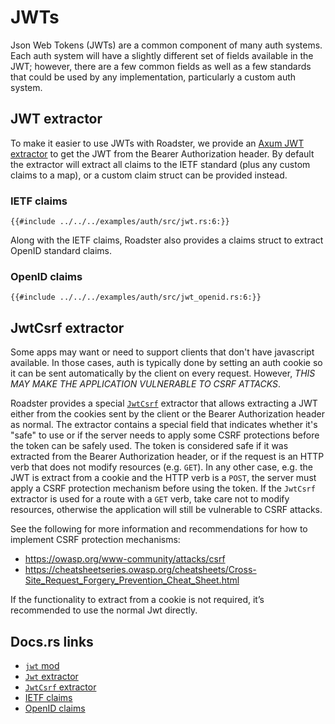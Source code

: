 # JWTs

Json Web Tokens (JWTs) are a common component of many auth systems. Each auth system will have a slightly different
set of fields available in the JWT; however, there are a few common fields as well as a few standards that could be
used by any implementation, particularly a custom auth system.

## JWT extractor

To make it easier to use JWTs with Roadster, we provide
an [Axum JWT extractor](https://docs.rs/roadster/latest/roadster/middleware/http/auth/jwt/struct.Jwt.html) to get the
JWT from the Bearer Authorization header. By default the extractor will extract all claims to the IETF standard (plus
any custom claims to a map), or a custom claim struct can be provided instead.

### IETF claims

```rust,ignore
{{#include ../../../examples/auth/src/jwt.rs:6:}}
```

Along with the IETF claims, Roadster also provides a claims struct to extract OpenID standard claims.

### OpenID claims

```rust,ignore
{{#include ../../../examples/auth/src/jwt_openid.rs:6:}}
```

## JwtCsrf extractor

Some apps may want or need to support clients that don't have javascript available. In those cases, auth is typically
done by setting an auth cookie so it can be sent automatically by the client on every request. However, _THIS MAY MAKE
THE APPLICATION VULNERABLE TO CSRF ATTACKS_.

Roadster provides a special [
`JwtCsrf`](https://docs.rs/roadster/latest/roadster/middleware/http/auth/jwt/struct.JwtCsrf.html) extractor that allows
extracting a JWT either from the cookies sent by the client or the Bearer Authorization header as normal. The extractor
contains a special field that indicates whether it's "safe" to use or if the server needs to apply some CSRF protections
before the token can be safely used. The token is considered safe if it was extracted from the Bearer Authorization
header, or if the request is an HTTP verb that does not modify resources (e.g. `GET`). In any other case, e.g. the
JWT is extract from a cookie and the HTTP verb is a `POST`, the server must apply a CSRF protection mechanism before
using the token. If the `JwtCsrf` extractor is used for a route with a `GET` verb, take care not to modify resources,
otherwise the application will still be vulnerable to CSRF attacks.

See the following for more information and recommendations for how to implement CSRF protection mechanisms:

- <https://owasp.org/www-community/attacks/csrf>
- <https://cheatsheetseries.owasp.org/cheatsheets/Cross-Site_Request_Forgery_Prevention_Cheat_Sheet.html>

If the functionality to extract from a cookie is not required, it’s recommended to use the normal Jwt directly.

## Docs.rs links

- [`jwt` mod](https://docs.rs/roadster/latest/roadster/middleware/http/auth/jwt/index.html)
- [`Jwt` extractor](https://docs.rs/roadster/latest/roadster/middleware/http/auth/jwt/struct.Jwt.html)
- [`JwtCsrf` extractor](https://docs.rs/roadster/latest/roadster/middleware/http/auth/jwt/struct.JwtCsrf.html)
- [IETF claims](https://docs.rs/roadster/latest/roadster/middleware/http/auth/jwt/ietf/struct.Claims.html)
- [OpenID claims](https://docs.rs/roadster/latest/roadster/middleware/http/auth/jwt/openid/struct.Claims.html)
